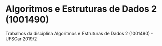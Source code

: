 # Algoritmos e Estruturas de Dados 2 (1001490)
Trabalhos da disciplina Algoritmos e Estruturas de Dados 2 (1001490) - UFSCar 2019/2
